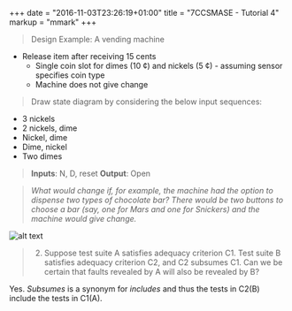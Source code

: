 +++
date = "2016-11-03T23:26:19+01:00"
title = "7CCSMASE - Tutorial 4"
markup = "mmark"
+++

> Design Example:  A vending machine
 - Release item after receiving 15 cents
   - Single coin slot for dimes (10 ¢) and nickels (5 ¢) - assuming sensor specifies coin type
   - Machine does not give change

> Draw state diagram by considering the below input sequences:
 - 3 nickels
 - 2 nickels, dime
 - Nickel, dime
 - Dime, nickel
 - Two dimes

>**Inputs**: N, D, reset
>**Output**: Open

>*What would change if, for example, the machine had the option to dispense two types of chocolate bar? There would be two buttons to choose a bar (say, one for Mars and one for Snickers) and the machine would give change.*

![alt text](https://docs.google.com/drawings/d/1f_AUrQw5myo7kbfX6l3yus9hVj9Kt6ZNRTAmGZqefhw/pub?w=800&h=366 "Vending Machine")



>2. Suppose test suite A satisfies adequacy criterion C1. Test suite B satisfies adequacy criterion C2, and C2 subsumes C1. Can we be certain that faults revealed by A will also be revealed by B?

Yes. *Subsumes* is a synonym for *includes* and thus the tests in C2(B) include the tests in C1(A).
